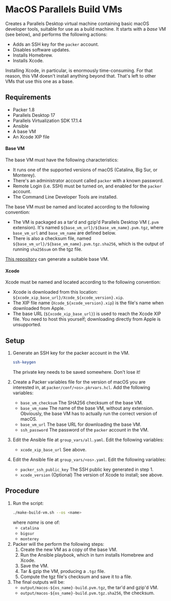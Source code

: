 # MacOS Parallels Build VMs

Creates a Parallels Desktop virtual machine containing basic macOS developer tools,
suitable for use as a build machine.
It starts with a *base* VM (see below), and performs the following actions:

- Adds an SSH key for the `packer` account.
- Disables software updates.
- Installs Homebrew.
- Installs Xcode.

Installing Xcode, in particular, is enormously time-consuming.
For that reason, this VM doesn't install anything beyond that.
That's left to other VMs that use this one as a base.

## Requirements

- Packer 1.8
- Parallels Desktop 17
- Parallels Virtualization SDK 17.1.4
- Ansible
- A base VM
- An Xcode XIP file

#### Base VM

The base VM must have the following characteristics:

- It runs one of the supported versions of macOS (Catalina, Big Sur, or Monterey).
- There's an administrator account called `packer` with a known password.
- Remote Login (i.e. SSH) must be turned on, and enabled for the `packer` account.
- The Command Line Developer Tools are installed.

The base VM must be named and located according to the following convention:

- The VM is packaged as a tar'd and gzip'd Parallels Desktop VM (`.pvm` extension).
  It's named `${base_vm_url}/${base_vm_name}.pvm.tgz`, where `base_vm_url` and `base_vm_name` are defined below.
- There is also a checksum file, named `${base_vm_url}/${base_vm_name}.pvm.tgz.sha256`,
  which is the output of running `sha256sum` on the tgz file.

[This repository](https://github.com/paullalonde/macos-parallels-base-vms) can generate a suitable base VM.

#### Xcode

Xcode must be named and located according to the following convention:

- Xcode is downloaded from this location: `${xcode_xip_base_url}/Xcode_${xcode_version}.xip`.
- The XIP file name (`Xcode_${xcode_version}.xip`) is the file's name when downloaded from Apple.
- The base URL (`${xcode_xip_base_url}`) is used to reach the Xcode XIP file.
  You need to host this yourself; downloading directly from Apple is unsupported.

## Setup

1. Generate an SSH key for the packer account in the VM.
   ```bash
   ssh-keygen
   ```
   The private key needs to be saved somewhere. Don't lose it!

1. Create a Packer variables file for the version of macOS you are interested in, at `packer/conf/<os>.pkrvars.hcl`.
   Add the following variables:
   - `base_vm_checksum` The SHA256 checksum of the base VM.
   - `base_vm_name` The name of the base VM, without any extension.
     Obviously, the base VM has to actually run the correct version of macOS.
   - `base_vm_url` The base URL for downloading the base VM.
   - `ssh_password` The password of the `packer` account in the VM.

1. Edit the Ansible file at `group_vars/all.yaml`.
   Edit the following variables:
     - `xcode_xip_base_url` See above.

1. Edit the Ansible file at `group_vars/<os>.yaml`.
   Edit the following variables:
     - `packer_ssh_public_key` The SSH public key generated in step 1.
     - `xcode_version` (Optional) The version of Xcode to install; see above.

## Procedure

1. Run the script:
   ```bash
   ./make-build-vm.sh --os <name>
   ```
   where *name* is one of:
   - `catalina`
   - `bigsur`
   - `monterey`
1. Packer will the perform the following steps:
   1. Create the new VM as a copy of the base VM.
   1. Run the Ansible playbook, which in turn installs Homebrew and Xcode.
   1. Save the VM.
   1. Tar & gzip the VM, producing a `.tgz` file.
   1. Compute the tgz file's checksum and save it to a file.
1. The final outputs will be:
   - `output/macos-${os_name}-build.pvm.tgz`, the tar'd and gzip'd VM.
   - `output/macos-${os_name}-build.pvm.tgz.sha256`, the checksum.
